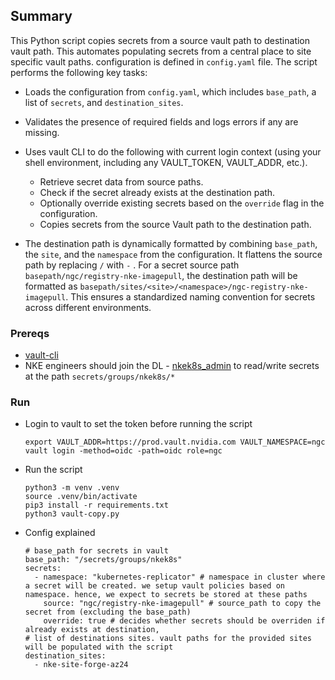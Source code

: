 ## Summary

This Python script copies secrets from a source vault path to destination vault path. This automates populating secrets from a central place to site specific vault paths. configuration is defined in `config.yaml` file. The script performs the following key tasks:

- Loads the configuration from `config.yaml`, which includes `base_path`, a list of `secrets`, and `destination_sites`.
- Validates the presence of required fields and logs errors if any are missing.

- Uses vault CLI to do the following with current login context (using your shell environment, including any VAULT_TOKEN, VAULT_ADDR, etc.). 
  
  - Retrieve secret data from source paths.
  - Check if the secret already exists at the destination path.
  - Optionally override existing secrets based on the `override` flag in the configuration.
  - Copies secrets from the source Vault path to the destination path.

- The destination path is dynamically formatted by combining `base_path`, the `site`, and the `namespace` from the configuration. It flattens the source path by replacing `/` with `-` .  For a secret source path `basepath/ngc/registry-nke-imagepull`, the destination path will be formatted as `basepath/sites/<site>/<namespace>/ngc-registry-nke-imagepull`. This ensures a standardized naming convention for secrets across different environments.

### Prereqs
- [vault-cli](https://gitlab-master.nvidia.com/kaizen/services/vault/docs/-/tree/main/vault-agent#installing-on-mac-os)
- NKE engineers should join the DL - [nkek8s_admin](https://dlrequest/GroupID/Groups/Properties?identity=M2IzYTQxMDExODIwNDc1NTgwZTZlMjU5ZWFiNDM5NmJ8Z3JvdXA=) to read/write secrets at the path `secrets/groups/nkek8s/*`

### Run
- Login to vault to set the token before running the script
  ```
  export VAULT_ADDR=https://prod.vault.nvidia.com VAULT_NAMESPACE=ngc
  vault login -method=oidc -path=oidc role=ngc
  ``` 
- Run the script
  ```
  python3 -m venv .venv
  source .venv/bin/activate
  pip3 install -r requirements.txt
  python3 vault-copy.py
  ```
- Config explained
  ```
  # base_path for secrets in vault
  base_path: "/secrets/groups/nkek8s"  
  secrets:
    - namespace: "kubernetes-replicator" # namespace in cluster where a secret will be created. we setup vault policies based on namespace. hence, we expect to secrets be stored at these paths
      source: "ngc/registry-nke-imagepull" # source_path to copy the secret from (excluding the base_path)
      override: true # decides whether secrets should be overriden if already exists at destination, 
  # list of destinations sites. vault paths for the provided sites will be populated with the script
  destination_sites: 
    - nke-site-forge-az24
  ```